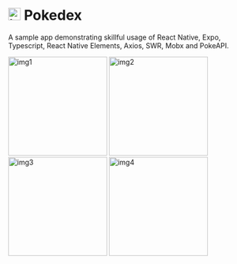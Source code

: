 # <img src="https://i.imgur.com/wAKGOGf.png" alt="icon" width="25"/> Pokedex

A sample app demonstrating skillful usage of React Native, Expo, Typescript, React Native Elements, Axios, SWR, Mobx and PokeAPI.

<img src="https://i.imgur.com/gBzaJEX.png" alt="img1" width="200"/> <img src="https://i.imgur.com/pLZYIA5.png" alt="img2" width="200"/> <img src="https://i.imgur.com/RrxIABb.png" alt="img3" width="200"/> <img src="https://i.imgur.com/eKjiBAR.png" alt="img4" width="200"/>
